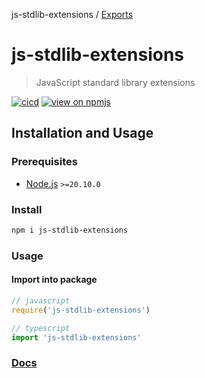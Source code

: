 js-stdlib-extensions / [Exports](/docs/modules.md)

# js-stdlib-extensions

> JavaScript standard library extensions

[![cicd](https://github.com/KamaranL/js-stdlib-extensions/actions/workflows/cicd.yml/badge.svg?branch=dev)](https://github.com/KamaranL/js-stdlib-extensions/actions/workflows/cicd.yml)
[![view on npmjs](https://badgen.net/npm/v/js-stdlib-extensions?tag=latest)](https://www.npmjs.com/package/js-stdlib-extensions)

## Installation and Usage

### Prerequisites

- [Node.js](https://nodejs.org/) `>=20.10.0`

### Install

```bash
npm i js-stdlib-extensions
```

### Usage

#### Import into package

```javascript
// javascript
require('js-stdlib-extensions')

// typescript
import 'js-stdlib-extensions'
```

### [Docs](/docs/modules.md)
